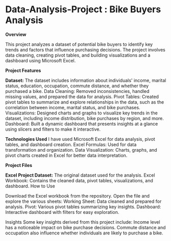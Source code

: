 # Data-Analysis-Project : Bike Buyers Analysis 
**Overview**

This project analyzes a dataset of potential bike buyers to identify key trends and factors that influence purchasing decisions. The project involves data cleaning, creating pivot tables, and building visualizations and a dashboard using Microsoft Excel.

**Project Features**

**Dataset:** The dataset includes information about individuals' income, marital status, education, occupation, commute distance, and whether they purchased a bike. Data Cleaning: Removed inconsistencies, handled missing values, and prepared the data for analysis. 
Pivot Tables: Created pivot tables to summarize and explore relationships in the data, such as the correlation between income, marital status, and bike purchases. Visualizations: Designed charts and graphs to visualize key trends in the dataset, including income distribution, bike purchases by region, and more. 
Dashboard: Built a dynamic dashboard that presents insights at a glance using slicers and filters to make it interactive. 

**Technologies Used**
I have used Microsoft Excel for data analysis, pivot tables, and dashboard creation.
Excel Formulas: Used for data transformation and organization.
Data Visualization: Charts, graphs, and pivot charts created in Excel for better data interpretation. 

**Project Files**

**Excel Project Dataset:** The original dataset used for the analysis. Excel Workbook: Contains the cleaned data, pivot tables, visualizations, and dashboard. How to Use

Download the Excel workbook from the repository. Open the file and explore the various sheets: Working Sheet: Data cleaned and prepared for analysis. 
Pivot: Various pivot tables summarizing key insights.
Dashboard: Interactive dashboard with filters for easy exploration.

Insights
Some key insights derived from this project include:
Income level has a noticeable impact on bike purchase decisions. Commute distance and occupation also influence whether individuals are likely to purchase a bike.
